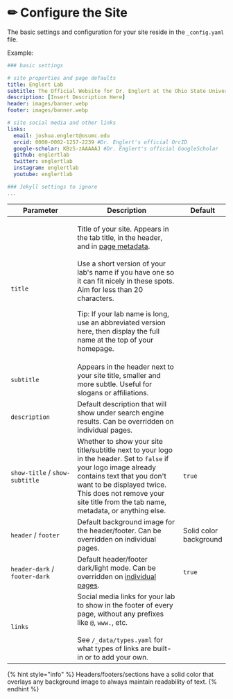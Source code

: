 # ✏ Configure the Site

The basic settings and configuration for your site reside in the `_config.yaml` file.

Example:

```yaml
### basic settings

# site properties and page defaults
title: Englert Lab
subtitle: The Official Website for Dr. Englert at the Ohio State University
description: [Insert Description Here]
header: images/banner.webp
footer: images/banner.webp

# site social media and other links
links:
  email: joshua.englert@osumc.edu
  orcid: 0000-0002-1257-2239 #Dr. Englert's official OrcID
  google-scholar: KBzS-zAAAAAJ #Dr. Englert's official GoogleScholar
  github: englertlab
  twitter: englertlab
  instagram: englertlab
  youtube: englertlab

### Jekyll settings to ignore
...
```

<table><thead><tr><th width="220.33333333333331">Parameter</th><th width="383">Description</th><th>Default</th></tr></thead><tbody><tr><td><code>title</code></td><td><p>Title of your site. Appears in the tab title, in the header, and in <a href="https://www.google.com/search?q=html+meta+tags">page metadata</a>.<br><br>Use a short version of your lab's name if you have one so it can fit nicely in these spots. Aim for less than 20 characters.</p><p></p><p>Tip: If your lab name is long, use an abbreviated version here, then display the full name at the top of your homepage.</p></td><td></td></tr><tr><td><code>subtitle</code></td><td>Appears in the header next to your site title, smaller and more subtle. Useful for slogans or affiliations.</td><td></td></tr><tr><td><code>description</code></td><td>Default description that will show under search engine results. Can be overridden on individual pages.</td><td></td></tr><tr><td><code>show-title</code> /  <code>show-subtitle</code> </td><td>Whether to show your site title/subtitle next to your logo in the header. Set to <code>false</code> if your logo image already contains text that you don't want to be displayed twice. This does not remove your site title from the tab name, metadata, or anything else.</td><td><code>true</code></td></tr><tr><td><code>header</code> / <code>footer</code></td><td>Default background image for the header/footer. Can be overridden on individual pages.</td><td>Solid color background</td></tr><tr><td><code>header-dark</code> / <code>footer-dark</code></td><td>Default header/footer dark/light mode. Can be overridden on <a href="broken-reference">individual pages</a>.</td><td><code>true</code></td></tr><tr><td><code>links</code></td><td>Social media links for your lab to show in the footer of every page, without any prefixes like <code>@</code>, <code>www.</code>, etc.<br><br>See <code>/_data/types.yaml</code> for what types of links are built-in or to add your own.</td><td></td></tr></tbody></table>

{% hint style="info" %}
Headers/footers/sections have a solid color that overlays any background image to always maintain readability of text.
{% endhint %}
